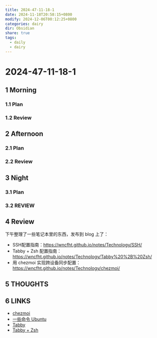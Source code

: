 ```yaml
---
title: 2024-47-11-18-1
date: 2024-11-18T20:58:15+0800
modify: 2024-12-06T00:12:25+0800
categories: dairy
dir: Obsidian
share: true
tags:
  - daily
  - dairy
---
```


# 2024-47-11-18-1

## 1 Morning

### 1.1 Plan

### 1.2 Review

## 2 Afternoon

### 2.1 Plan

### 2.2 Review

## 3 Night

### 3.1 Plan

### 3.2 REVIEW

## 4 Review

下午整理了一些笔记本里的东西，发布到 blog 上了：

- SSH配置指南：https://wncfht.github.io/notes/Technology/SSH/
- Tabby + Zsh 配置指南：https://wncfht.github.io/notes/Technology/Tabby%20%2B%20Zsh/
- 用 chezmoi 实现跨设备同步配置：https://wncfht.github.io/notes/Technology/chezmoi/

## 5 THOUGHTS

## 6 LINKS

- [chezmoi](chezmoi.md)
- [一些命令 Ubuntu](%E4%B8%80%E4%BA%9B%E5%91%BD%E4%BB%A4%20Ubuntu.md)
- [Tabby](Tabby.md)
- [Tabby + Zsh](Computer/Technology/Tabby%20+%20Zsh.md)
